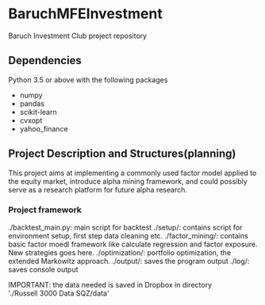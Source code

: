 # BaruchMFEInvestment
Baruch Investment Club project repository

## Dependencies
Python 3.5 or above with the following packages
- numpy
- pandas
- scikit-learn
- cvxopt
- yahoo_finance

## Project Description and Structures(planning)
This project aims at implementing a commonly used factor model applied to the equity market, introduce alpha mining framework, and could possibly serve as a research platform for future alpha research.

### Project framework
./backtest_main.py: main script for backtest
./setup/: contains script for environment setup, first step data cleaning etc.
./factor_mining/: contains basic factor moedl framework like calculate regression and factor exposure. New strategies goes here.
./optimization/: portfolio optimization, the extended Markowitz approach.
./output/: saves the program output
./log/: saves console output

IMPORTANT: the data needed is saved in Dropbox in directory  
'./Russell 3000 Data SQZ/data'

